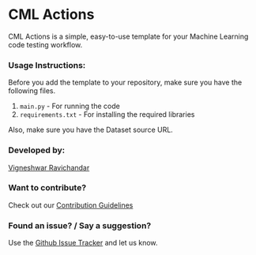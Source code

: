 # CML Actions
CML Actions is a simple, easy-to-use template for your Machine Learning code testing workflow.

### Usage Instructions: 
 Before you add the template to your repository, make sure you have the following files. 
 1. `main.py` - For running the code
 2. `requirements.txt` - For installing the required libraries

Also, make sure you have the Dataset source URL.

### Developed by: 
[Vigneshwar Ravichandar](https://github.com/ToastCoder)

### Want to contribute? 
Check out our [Contribution Guidelines](https://github.com/ToastCoder/cml-actions/blob/master/CONTRIBUTING.md)

### Found an issue? / Say a suggestion?
Use the [Github Issue Tracker](https://github.com/ToastCoder/cml-actions/issues) and let us know.
